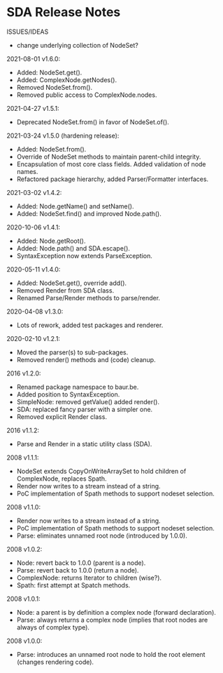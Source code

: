# SDA Release Notes

ISSUES/IDEAS
- change underlying collection of NodeSet?

2021-08-01 v1.6.0:
- Added: NodeSet.get(<predicate>).
- Added: ComplexNode.getNodes().
- Removed NodeSet.from().
- Removed public access to ComplexNode.nodes.

2021-04-27 v1.5.1:
- Deprecated NodeSet.from() in favor of NodeSet.of().

2021-03-24 v1.5.0 (hardening release):
- Added: NodeSet.from().
- Override of NodeSet methods to maintain parent-child integrity.
- Encapsulation of most core class fields. Added validation of node names.
- Refactored package hierarchy, added Parser/Formatter interfaces.

2021-03-02 v1.4.2:
- Added: Node.getName() and setName().
- Added: NodeSet.find() and improved Node.path().

2020-10-06 v1.4.1:
- Added: Node.getRoot().
- Added: Node.path() and SDA.escape().
- SyntaxException now extends ParseException.

2020-05-11 v1.4.0:
- Added: NodeSet.get(<class>), override add().
- Removed Render from SDA class.
- Renamed Parse/Render methods to parse/render.

2020-04-08 v1.3.0:
- Lots of rework, added test packages and renderer.

2020-02-10 v1.2.1:
- Moved the parser(s) to sub-packages.
- Removed render() methods and (code) cleanup.

2016 v1.2.0:
- Renamed package namespace to baur.be.
- Added position to SyntaxException.
- SimpleNode: removed getValue() added render().
- SDA: replaced fancy parser with a simpler one.
- Removed explicit Render class.

2016 v1.1.2:
- Parse and Render in a static utility class (SDA).

2008 v1.1.1:
- NodeSet extends CopyOnWriteArraySet<Node> to hold children of ComplexNode, replaces Spath.
- Render now writes to a stream instead of a string.
- PoC implementation of Spath methods to support nodeset selection.

2008 v1.1.0:
- Render now writes to a stream instead of a string.
- PoC implementation of Spath methods to support nodeset selection.
- Parse: eliminates unnamed root node (introduced by 1.0.0).

2008 v1.0.2:
- Node: revert back to 1.0.0 (parent is a node).
- Parse: revert back to 1.0.0 (return a node).
- ComplexNode: returns Iterator to children (wise?).
- Spath: first attempt at Spatch methods.

2008 v1.0.1:
- Node: a parent is by definition a complex node (forward declaration).
- Parse: always returns a complex node (implies that root nodes are always of complex type).

2008 v1.0.0:
- Parse: introduces an unnamed root node to hold the root element (changes rendering code).
